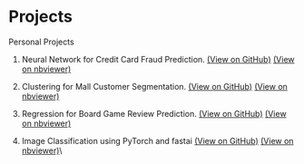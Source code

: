 # Projects
Personal Projects

1. Neural Network for Credit Card Fraud Prediction.
[(View on GitHub)](https://github.com/afiffitri-amin/ml-projects/blob/master/credit-card-fraud/credit-card-fraud.ipynb)
[(View on nbviewer)](https://nbviewer.jupyter.org/github/afiffitri-amin/ml-projects/blob/master/credit-card-fraud/credit-card-fraud.ipynb)

2. Clustering for Mall Customer Segmentation.
[(View on GitHub)](https://github.com/afiffitri-amin/ml-projects/blob/master/mall-segmentation/Customer%20Segmentation%20(Clustering).ipynb)
[(View on nbviewer)](https://nbviewer.jupyter.org/github/afiffitri-amin/ml-projects/blob/master/mall-segmentation/Customer%20Segmentation%20%28Clustering%29.ipynb)

3. Regression for Board Game Review Prediction.
[(View on GitHub)](https://github.com/afiffitri-amin/ml-projects/blob/master/board-game-review/Board%20Game%20Review%20Prediction%20using%20Regression%20Models.ipynb)
[(View on nbviewer)](https://nbviewer.jupyter.org/github/afiffitri-amin/ml-projects/blob/master/board-game-review/Board%20Game%20Review%20Prediction%20using%20Regression%20Models.ipynb)

4. Image Classification using PyTorch and fastai
[(View on GitHub)](https://github.com/afiffitri-amin/projects/blob/master/img-classification/img_classification_fastai.ipynb)
[(View on nbviewer)](https://nbviewer.jupyter.org/github/afiffitri-amin/projects/blob/master/img-classification/img_classification_fastai.ipynb)\\


